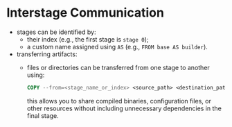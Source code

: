 # Interstage Communication

- stages can be identified by:
  - their index (e.g., the first stage is `stage 0`);
  - a custom name assigned using `AS` (e.g., `FROM base AS builder`).
- transferring artifacts:  
  - files or directories can be transferred from one stage to another using:
  
    ```dockerfile
    COPY --from=<stage_name_or_index> <source_path> <destination_path>
    ```
    
    this allows you to share compiled binaries, configuration files, or other resources without including unnecessary dependencies in the final stage.
